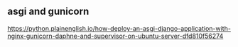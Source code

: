 ## asgi and gunicorn 
https://python.plainenglish.io/how-deploy-an-asgi-django-application-with-nginx-gunicorn-daphne-and-supervisor-on-ubuntu-server-dfd810f56274
